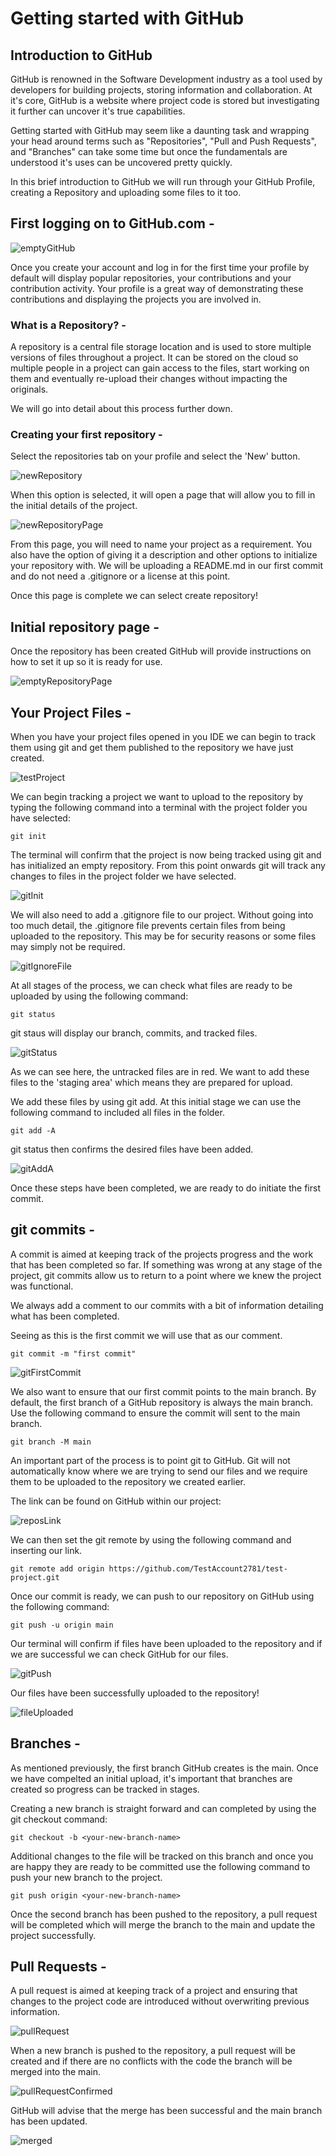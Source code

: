 # Getting started with GitHub

## Introduction to GitHub

GitHub is renowned in the Software Development industry as a tool used by developers for building projects, storing information and collaboration. At it's core, GitHub is a website where project code is stored but investigating it further can uncover it's true capabilities.

Getting started with GitHub may seem like a daunting task and wrapping your head around terms such as "Repositories", "Pull and Push Requests", and "Branches" can take some time but once the fundamentals are understood it's uses can be uncovered pretty quickly.

In this brief introduction to GitHub we will run through your GitHub Profile, creating a Repository and uploading some files to it too.

## First logging on to GitHub.com -

<img title="emptyGitHub" alt="emptyGitHub" src="imgs/emptyGitHub.png">

Once you create your account and log in for the first time your profile by default will display popular repositories, your contributions and your contribution activity. Your profile is a great way of demonstrating these contributions and displaying the projects you are involved in.

### **What is a Repository? -**

A repository is a central file storage location and is used to store multiple versions of files throughout a project. It can be stored on the cloud so multiple people in a project can gain access to the files, start working on them and eventually re-upload their changes without impacting the originals.

We will go into detail about this process further down.

### **Creating your first repository -**

Select the repositories tab on your profile and select the 'New' button.

<img title="newRepository" alt="newRepository" src="imgs/newRepository.png">

When this option is selected, it will open a page that will allow you to fill in the initial details of the project.

<img title-image="newRepositoryPage" alt="newRepositoryPage" src="imgs/newRepositoryPage.png">

From this page, you will need to name your project as a requirement. You also have the option of giving it a description and other options to initialize your repository with. We will be uploading a README.md in our first commit and do not need a .gitignore or a license at this point.

Once this page is complete we can select create repository!

## **Initial repository page -**

Once the repository has been created GitHub will provide instructions on how to set it up so it is ready for use.

<img title-image="emptyRepository" alt="emptyRepositoryPage" src="imgs/emptyRepository.png">

## **Your Project Files -**

When you have your project files opened in you IDE we can begin to track them using git and get them published to the repository we have just created.

<img title-image="testProject" alt="testProject" src="imgs/testProject.png">

We can begin tracking a project we want to upload to the repository by typing the following command into a terminal with the project folder you have selected:

    git init

The terminal will confirm that the project is now being tracked using git and has initialized an empty repository. From this point onwards git will track any changes to files in the project folder we have selected.


<img title-image="gitInit" alt="gitInit" src="imgs/gitInit.png">

We will also need to add a .gitignore file to our project. Without going into too much detail, the .gitignore file prevents certain files from being uploaded to the repository. This may be for security reasons or some files may simply not be required.


<img title-image="gitIgnoreFile" alt="gitIgnoreFile" src="imgs/gitIgnoreFile.png">

At all stages of the process, we can check what files are ready to be uploaded by using the following command:

    git status 

git staus will display our branch, commits, and tracked files.

<img title-image="gitStatus" alt="gitStatus" src="imgs/gitStatus.png">

As we can see here, the untracked files are in red. We want to add these files to the 'staging area' which means they are prepared for upload.

We add these files by using git add. At this initial stage we can use the following command to included all files in the folder.

    git add -A


git status then confirms the desired files have been added.

<img title-image="gitAddA" alt="gitAddA" src="imgs/gitAddA.png">

Once these steps have been completed, we are ready to do initiate the first commit.

## **git commits -**

A commit is aimed at keeping track of the projects progress and the work that has been completed so far. If something was wrong at any stage of the project, git commits allow us to return to a point where we knew the project was functional.

We always add a comment to our commits with a bit of information detailing what has been completed.

Seeing as this is the first commit we will use that as our comment.

    git commit -m "first commit"


<img title-image="gitFirstCommit" alt="gitFirstCommit" src="imgs/gitFirstCommit.png">


We also want to ensure that our first commit points to the main branch. By default, the first branch of a GitHub repository is always the main branch. Use the following command to ensure the commit will sent to the main branch.  

    git branch -M main

An important part of the process is to point git to GitHub. Git will not automatically know where we are trying to send our files and we require them to be uploaded to the repository we created earlier.

The link can be found on GitHub within our project:

<img title-image="reposLink" alt="reposLink" src="imgs/reposLink.png">

We can then set the git remote by using the following command and inserting our link.

    git remote add origin https://github.com/TestAccount2781/test-project.git

Once our commit is ready, we can push to our repository on GitHub using the following command:

    git push -u origin main

Our terminal will confirm if files have been uploaded to the repository and if we are successful we can check GitHub for our files.

<img title-image="gitPush" alt="gitPush" src="imgs/gitPush.png">

Our files have been successfully uploaded to the repository!

<img title-image="fileUplaoded" alt="fileUploaded" src="imgs/fileUploaded.png">

## **Branches -**

As mentioned previously, the first branch GitHub creates is the main. Once we have compelted an initial upload, it's important that branches are created so progress can be tracked in stages.

Creating a new branch is straight forward and can completed by using the git checkout command:

    git checkout -b <your-new-branch-name>

Additional changes to the file will be tracked on this branch and once you are happy they are ready to be committed use the following command to push your new branch to the project.

    git push origin <your-new-branch-name>

Once the second branch has been pushed to the repository, a pull request will be completed which will merge the branch to the main and update the project successfully.

## **Pull Requests -**

A pull request is aimed at keeping track of a project and ensuring that changes to the project code are introduced without overwriting previous information.

<img title-image="pullRequest" alt="pullRequest" src="imgs/pullRequest.png">

When a new branch is pushed to the repository, a pull request will be created and  if there are no conflicts with the code the branch will be merged into the main.

<img title-image="pullRequestConfirmed" alt="pullRequestConfirmed" src="imgs/pullRequestConfirmed.png">

GitHub will advise that the merge has been successful and the main branch has been updated.

<img title-image="merged" alt="merged" src="imgs/merged.png">